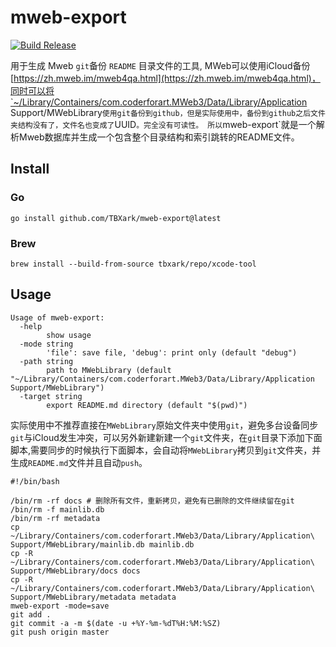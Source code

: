 # mweb-export

[![Build Release](https://github.com/TBXark/mweb-export/actions/workflows/Release.yml/badge.svg)](https://github.com/TBXark/mweb-export/actions/workflows/Release.yml)

用于生成 Mweb `git`备份 `README` 目录文件的工具, MWeb可以使用iCloud备份[https://zh.mweb.im/mweb4qa.html](https://zh.mweb.im/mweb4qa.html)，同时可以将`~/Library/Containers/com.coderforart.MWeb3/Data/Library/Application Support/MWebLibrary`使用git备份到github，但是实际使用中，备份到github之后文件夹结构没有了，文件名也变成了`UUID`。完全没有可读性。
所以`mweb-export`就是一个解析Mweb数据库并生成一个包含整个目录结构和索引跳转的README文件。




## Install

### Go
```shell
go install github.com/TBXark/mweb-export@latest
```

### Brew
```shell
brew install --build-from-source tbxark/repo/xcode-tool
```



## Usage

```
Usage of mweb-export:
  -help
    	show usage
  -mode string
    	'file': save file, 'debug': print only (default "debug")
  -path string
    	path to MWebLibrary (default "~/Library/Containers/com.coderforart.MWeb3/Data/Library/Application Support/MWebLibrary")
  -target string
    	export README.md directory (default "$(pwd)")
```


实际使用中不推荐直接在`MWebLibrary`原始文件夹中使用`git`，避免多台设备同步`git`与iCloud发生冲突，可以另外新建新建一个`git`文件夹，在`git`目录下添加下面脚本,需要同步的时候执行下面脚本，会自动将`MWebLibrary`拷贝到`git`文件夹，并生成`README.md`文件并且自动`push`。


```shell
#!/bin/bash

/bin/rm -rf docs # 删除所有文件，重新拷贝，避免有已删除的文件继续留在git
/bin/rm -f mainlib.db
/bin/rm -rf metadata
cp ~/Library/Containers/com.coderforart.MWeb3/Data/Library/Application\ Support/MWebLibrary/mainlib.db mainlib.db
cp -R ~/Library/Containers/com.coderforart.MWeb3/Data/Library/Application\ Support/MWebLibrary/docs docs
cp -R ~/Library/Containers/com.coderforart.MWeb3/Data/Library/Application\ Support/MWebLibrary/metadata metadata
mweb-export -mode=save
git add .
git commit -a -m $(date -u +%Y-%m-%dT%H:%M:%SZ)
git push origin master
```
